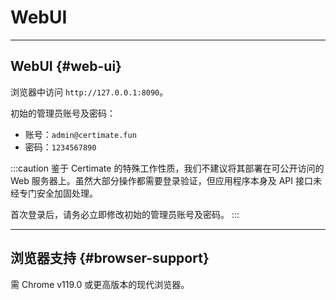 ﻿# WebUI

---

## WebUI {#web-ui}

浏览器中访问 `http://127.0.0.1:8090`。

初始的管理员账号及密码：

- 账号：`admin@certimate.fun`
- 密码：`1234567890`

:::caution
鉴于 Certimate 的特殊工作性质，我们不建议将其部署在可公开访问的 Web 服务器上。虽然大部分操作都需要登录验证，但应用程序本身及 API 接口未经专门安全加固处理。

首次登录后，请务必立即修改初始的管理员账号及密码。
:::

---

## 浏览器支持 {#browser-support}

需 Chrome v119.0 或更高版本的现代浏览器。
